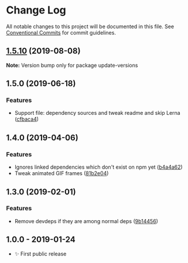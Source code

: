 # Change Log

All notable changes to this project will be documented in this file.
See [Conventional Commits](https://conventionalcommits.org) for commit guidelines.

## [1.5.10](https://gitlab.com/codsen/codsen/compare/update-versions@1.5.9...update-versions@1.5.10) (2019-08-08)

**Note:** Version bump only for package update-versions





## 1.5.0 (2019-06-18)

### Features

- Support file: dependency sources and tweak readme and skip Lerna ([cfbaca4](https://gitlab.com/codsen/codsen/commit/cfbaca4))

## 1.4.0 (2019-04-06)

### Features

- Ignores linked dependencies which don't exist on npm yet ([b4a4a62](https://gitlab.com/codsen/codsen/commit/b4a4a62))
- Tweak animated GIF frames ([81b2e04](https://gitlab.com/codsen/codsen/commit/81b2e04))

## 1.3.0 (2019-02-01)

### Features

- Remove devdeps if they are among normal deps ([9b14456](https://gitlab.com/codsen/codsen/commit/9b14456))

## 1.0.0 - 2019-01-24

- ✨ First public release
